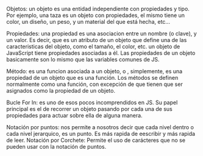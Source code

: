 Objetos: un objeto es una entidad independiente con propiedades y tipo. Por ejemplo, una taza es un objeto con propiedades, el mismo tiene un color, un diseño, un peso, y un material del que está hecha, etc...

Propiedades: una propiedad es una asociacion entre un nombre (o clave), y un valor. Es decir, que es un atributo de un objeto que define una de las caracteristicas del objeto, como el tamaño, el color, etc.
un objeto de JavaScript tiene propiedades asociadas a él. Las propiedades de un objeto basicamente son lo mismo que las variables comunes de JS.

Método: es una funcion asociada a un objeto, o , simplemente, es una propiedad de un objeto que es una función. Los métodos se definen normalmente como una función, con excepción de que tienen que ser asignados como la propiedad de un objeto.

Bucle For In: es uno de esos pocos incomprendidos en JS. Su papel principal es el de recorrer un objeto pasando por cada una de sus propiedades para actuar sobre ella de alguna manera.

Notación por puntos: nos permite a nosotros decir que cada nivel dentro o cada nivel jerarquico, es un punto. Es más rapida de eescribir y más rapida de leer.
Notación por Corchete: Permite el uso de carácteres que no se pueden usar con la notación de puntos.
